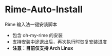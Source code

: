 # Rime-Auto-Install
Rime 输入法一键安装脚本
- 包含 oh-my-rime 的安装
- 支持安装中途退出后，再次执行时恢复安装进度
- **注意：目前仅支持 Arch Linux**
